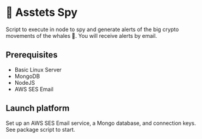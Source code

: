 # 🐳 Asstets Spy

Script to execute in node to spy and generate alerts of the big crypto movements of the whales 🐳. You will receive alerts by email.

## Prerequisites

- Basic Linux Server
- MongoDB
- NodeJS
- AWS SES Email

## Launch platform

Set up an AWS SES Email service, a Mongo database, and connection keys. See package script to start.

